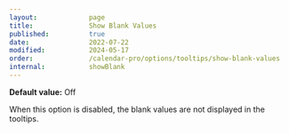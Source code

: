 ```yaml
---
layout:             page
title:              Show Blank Values
published:          true
date:               2022-07-22
modified:           2024-05-17
order:              /calendar-pro/options/tooltips/show-blank-values
internal:           showBlank
---
```

**Default value:** Off

When this option is disabled, the blank values are not displayed in the tooltips.